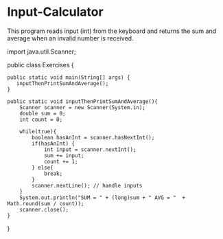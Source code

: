 # Input-Calculator
This program reads input (int) from the keyboard and returns the sum and average when an invalid number is received. 

import java.util.Scanner;

public class Exercises {

    public static void main(String[] args) {
       inputThenPrintSumAndAverage();
    }

    public static void inputThenPrintSumAndAverage(){
        Scanner scanner = new Scanner(System.in);
        double sum = 0;
        int count = 0;

        while(true){
            boolean hasAnInt = scanner.hasNextInt();
            if(hasAnInt) {
                int input = scanner.nextInt();
                sum += input;
                count += 1;
            } else{
                break;
            }
            scanner.nextLine(); // handle inputs
        }
        System.out.println("SUM = " + (long)sum + " AVG = "  + Math.round(sum / count));
        scanner.close();
    }
}

